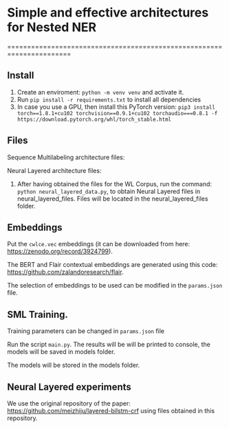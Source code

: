 

#  Simple and effective architectures for Nested NER
======================================================================

## Install

1. Create an enviroment: `python -m venv venv` and activate it.
2. Run `pip install -r requirements.txt` to install all dependencies
3. In case you use a GPU, then install this PyTorch version: `pip3 install torch==1.8.1+cu102 torchvision==0.9.1+cu102 torchaudio===0.8.1 -f https://download.pytorch.org/whl/torch_stable.html`


## Files

Sequence Multilabeling architecture files:


Neural Layered architecture files:

1. After having obtained the files for the WL Corpus, run the command: `python neural_layered_data.py`,  to obtain Neural Layered files in neural_layered_files. Files will be located in the neural_layered_files folder.

## Embeddings

Put the `cwlce.vec` embeddings (it can be downloaded from here: https://zenodo.org/record/3924799).

The BERT and Flair contextual embeddings are generated using this code: https://github.com/zalandoresearch/flair. 

The selection of embeddings to be used can be modified in the `params.json` file.

## SML Training.

Training parameters can be changed in `params.json` file

Run the script `main.py`. The results will be will be printed to console, the models will be saved in models folder.

The models will be stored in the models folder.

## Neural Layered experiments

We use the original repository of the paper: https://github.com/meizhiju/layered-bilstm-crf using files obtained in this repository. 